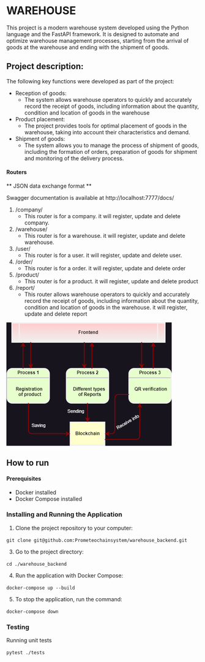 # WAREHOUSE
This project is a modern warehouse system developed using the Python language and the FastAPI framework. It is designed to automate and optimize warehouse management processes, starting from the arrival of goods at the warehouse and ending with the shipment of goods.

## Project description:
The following key functions were developed as part of the project:

- Reception of goods:
  - The system allows warehouse operators to quickly and accurately record the receipt of goods, including information about the quantity, condition and location of goods in the warehouse
- Product placement:
  - The project provides tools for optimal placement of goods in the warehouse, taking into account their characteristics and demand.
- Shipment of goods:
  - The system allows you to manage the process of shipment of goods, including the formation of orders, preparation of goods for shipment and monitoring of the delivery process.

#### Routers
** JSON data exchange format **

Swagger documentation is available at http://localhost:7777/docs/

1. /company/
    - This router is for a company. it will register, update and delete company.
2. /warehouse/
    - This router is for a warehouse. it will register, update and delete warehouse.
3. /user/
    - This router is for a user. it will register, update and delete user.
4. /order/
    - This router is for a order. it will register, update and delete order
5. /product/
    - This router is for a product. it will register, update and delete product
6. /report/
    - This router allows warehouse operators to quickly and accurately record the receipt of goods, including information about the quantity, condition and location of goods in the warehouse. it will register, update and delete report

![Scheme with Blockchain](warehouse.png)

## How to run

#### Prerequisites
- Docker installed
- Docker Compose installed
  
### Installing and Running the Application
1. Clone the project repository to your computer:
   
``` git clone git@github.com:Prometeochainsystem/warehouse_backend.git ```

3. Go to the project directory:

``` cd ./warehouse_backend ```

4. Run the application with Docker Compose:

``` docker-compose up --build ```

5. To stop the application, run the command:

``` docker-compose down ```

### Testing

Running unit tests

``` pytest ./tests ```
